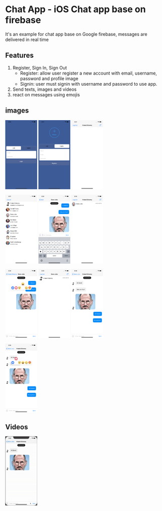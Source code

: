 # Chat App - iOS Chat app base on firebase
It's an example for chat app base on Google firebase, messages are delivered in real time 

## Features
1. Register, Sign In, Sign Out
    - Register: allow user register a new account with email, username, password and profile image
    - Signin: user must signin with username and password to use app.
2. Send texts, images and videos
3. react on messages using emojis 

## images 
<img src="Resources/Simulator Screen Shot - iPhone 11 Pro Max - 2020-03-04 at 15.20.40.png" width="20%" /> <img src="Resources/Simulator Screen Shot - iPhone 11 Pro Max - 2020-03-04 at 15.21.07.png" width="20%" /> <img src="Resources/Simulator Screen Shot - iPhone 11 Pro Max - 2020-03-04 at 15.21.42.png" width="20%" />


<img src="Resources/Simulator Screen Shot - iPhone 11 Pro Max - 2020-03-04 at 15.21.50.png" width="20%" /> <img src="Resources/Simulator Screen Shot - iPhone 11 Pro Max - 2020-03-04 at 15.22.53.png" width="20%" /> <img src="Resources/Simulator Screen Shot - iPhone 11 Pro Max - 2020-03-04 at 15.23.08.png" width="20%" />

<img src="Resources/Simulator Screen Shot - iPhone 11 Pro Max - 2020-03-04 at 15.23.28.png" width="20%" /> <img src="Resources/Simulator Screen Shot - iPhone 11 Pro Max - 2020-03-04 at 15.23.57.png" width="20%" /> <img src="Resources/Simulator Screen Shot - iPhone 11 Pro Max - 2020-03-04 at 15.24.54.png" width="20%" />

<img src="Resources/Simulator Screen Shot - iPhone 11 Pro Max - 2020-03-04 at 15.25.11.png" width="20%" />


## Videos 
<img src="Resources/Screen-Recording-2020-03-04-at-3.gif" width="20%" /> 
